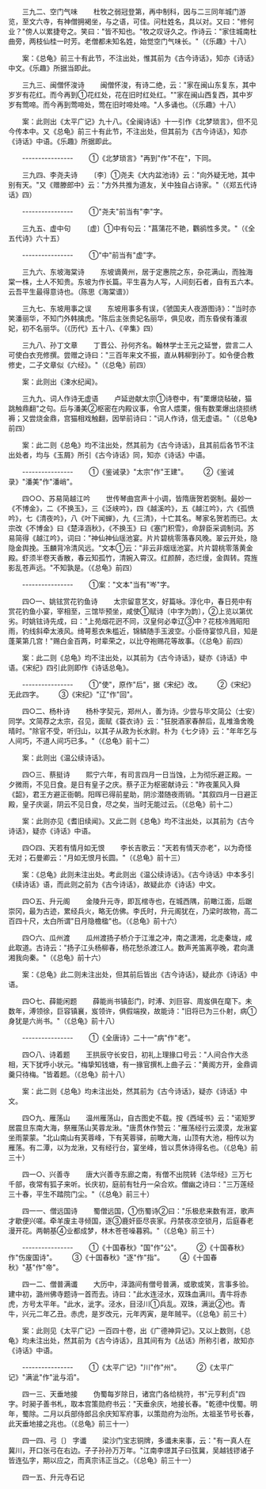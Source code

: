 <!-- { "loadSidebar": true } -->
　　三九二、空门气味 
　　杜牧之弱冠登第，再中制科，因与二三同年城门游览，至文六寺，有神僧拥褐坐，与之语，可佳。问杜姓名，具以对。又曰："修何业？"傍人以累捷夸之。笑曰："皆不知也。"牧之叹讶久之。作诗云："家住城南杜曲旁，两枝仙桂一时芳。老僧都未知名姓，始觉空门气味长。"（《乐趣》十八） 

　　案：《总龟》前三十有此节，不注出处，惟其前为《古今诗话》，知亦《诗话》中文。《乐趣》所据当即此。 

　　三九三、闽僧怀浚诗 
　　闽僧怀浚，有诗二绝，云："家在闽山东复东，其中岁岁有花红。而今再到①花红处，花在旧时红处红。""家在闽山西复西，其中岁岁有莺啼。而今再到莺啼处，莺在旧时啼处啼。"人多诵也。（《乐趣》十八） 

　　案：此则出《太平广记》九十八。《全闽诗话》十一引作《北梦琐言》，但不见今传本中。又《总龟》前三十有此节，不注出处，但其前为《古今诗话》，知亦《诗话》中语。《乐趣》所据即此。 

　　---------------- 
　　①《北梦琐言》"再到"作"不在"，下同。 

　　三九四、李尧夫诗 
　　〔李〕①尧夫《大内盆池诗》云："向外疑无地，其中别有天。"又《赠滕郎中》云："方外共推为道友，关中独自占诗家。"（《郑五代诗话》四） 

　　---------------- 
　　①"尧夫"前当有"李"字。 

　　三九五、虚中句 
　　〔虚〕①中有句云："菖蒲花不艳，鸜鹆性多灵。"（《全五代诗》六十五） 

　　---------------- 
　　①"中"前当有"虚"字。 

　　三九六、东坡海棠诗 
　　东坡谪黄州，居于定惠院之东，杂花满山，而独海棠一株，土人不知贵。东坡为作长篇。平生喜为人写，人间刻石者，自有五六本。云吾平生最得意诗也。（陈思《海棠谱》） 

　　三九七、东坡用事之误 
　　东坡用事多有误，《虢国夫人夜游图诗》："当时亦笑潘丽华，不知门外韩擒虎。"陈后主张贵妃名丽华，俱见收，而东昏侯有潘淑妃，初不名丽华。（《历代》五十八、《辛集》四） 

　　三九八、孙丁文章 
　　丁晋公、孙何齐名。翰林学士王元之延誉，尝言二人可使白衣充修撰。尝赠之诗曰："三百年来文不振，直从韩柳到孙丁。如令便合教修史，二子文章似《六经》。"（《总龟》前四） 

　　案：此则出《涑水纪闻》。 

　　三九九、词人作诗无虚语 
　　卢延逊献太宗①诗卷中，有"栗爆烧毡破，猫跳触鼎翻"之句。后与潘美②枢密在内殿议事，令宫人煨栗，俄有数栗爆出烧损绣褥；又尝烧金鼎，宫猫相戏触翻，因举前诗曰："词人作诗，信无虚语。"（《总龟》前四） 

　　案：此二则《总龟》均不注出处，然其前为《古今诗话》，且其前后各节不注出处者，均与《玉屑》所引《古今诗话》同，知亦《诗话》中语。 

　　---------------- 
　　①《鉴诫录》"太宗"作"王建"。 
　　②《鉴诫录》"潘美"作"潘峭"。 

　　四○○、苏易简越江吟 
　　世传琴曲宫声十小调，皆隋唐贺若弼制。最妙一《不博金》，二《不换玉》，三《泛峡吟》，四《越溪吟》，五《越江吟》，六《孤愤吟》，七《清夜吟》，八《叶下闻蝉》，九《三清》，十亡其名。琴家名贺若而已。太宗改《不博金》曰《楚泽涵秋》，《不换玉》曰《塞门积雪》，命辞臣采调制词。苏易简得《越江吟》，词曰："神仙神仙瑶池宴。片片碧桃零落春风晚。翠云开处，隐隐金舆挽。玉麟背冷清风远。"文本①云："非云非烟瑶池宴。片片碧桃零落黄金殿。虾须半卷天香散，春云知孤竹，清婉入霄汉。红颜醉，态烂熳，金舆转。霓旌影乱苍声远。"不知孰是。（《总龟》前四） 

　　---------------- 
　　①案："文本"当有"岑"字。 

　　四○一、姚铉赏花钓鱼诗 
　　太宗留意艺文，好篇咏。淳化中，春日苑中有赏花钓鱼小宴，宰相至，三馆毕预坐，咸使①赋诗〔中字为韵〕，②上览以第优劣。时姚铉诗先成，曰："上苑烟花迥不同，汉皇何必幸辽③中？花枝冷溅昭阳雨，钓线斜牵太液风。绮萼惹衣朱槛近，锦鳞随手玉波空。小臣侍宴惊凡目，知是蓬莱第几宫！"赐白金百两，时辈荣之，以比夺袍赐花等故事。（《总龟》前四） 

　　案：此二则《总龟》均不注出处，以其前为《古今诗话》，疑亦《诗话》中语。《宋纪》四引此则即作《诗话总龟》。 

　　---------------- 
　　①"使"，原作"后"，据《宋纪》改。 
　　②《宋纪》无此四字。 
　　③《宋纪》"辽"作"回"。 

　　四○二、杨朴诗 
　　杨朴字契元，郑州人，善为诗。少尝与毕文简公（士安）同学。文简荐之太宗，召见，面赋《蓑衣诗》云："狂脱酒家春醉后，乱堆渔舍晚晴时。"除官不受，听归山，以其子从政为长水尉。朴为《七夕诗》云："年年乞与人间巧，不道人间巧已多。"（《总龟》前十二） 

　　案：此则出《温公续诗话》。 

　　四○三、蔡挺诗 
　　熙宁六年，有司言四月一日当蚀，上为彻乐避正殿。一夕微雨，不见日食。是日有皇子之庆。蔡子正为枢密献诗云："昨夜薰风入舜《韶》，君王方避正衙朝。阳晖已得前星助，阴沴潜随夜雨销。"其叙四月一日避正殿，皇子庆诞，阴云不见日食，尽之矣，当时无能过云。（《总龟》前十二） 

　　案：此则亦见《耆旧续闻》。又此二则《总龟》均不注出处，以其前为《古今诗话》，疑亦《诗话》中语。 

　　四○四、天若有情月如无恨 
　　李长吉歌云："天若有情天亦老"，以为奇怪无对；石曼卿云："月如无恨月长圆。"（《总龟》前十三） 

　　案：《总龟》此则未注出处。考此则出《温公续诗话》。《古今诗话》中本多引《续诗话》语，而此则之前为《古今诗话》，故疑此亦《诗话》中文。 

　　四○五、升元阁 
　　金陵升元寺，即瓦棺寺也，在城西隅，前瞰江面，后踞崇冈，最为古迹，累经兵火，略无仿佛。李氏时，升元阁犹在，乃梁时故物，高二百四十尺，太白所谓"日月隐檐楹"也。（《总龟》前十六） 

　　四○六、瓜州渡 
　　瓜州渡扬子桥介于江淮之冲，南之潇湘，北走秦垅，咸此取道。古诗云："扬子江头杨柳春，杨花愁杀渡江人。数声羌笛离亭晚，君向潇湘我向秦。"（《总龟》前十六） 

　　案：《总龟》此二则未注出处，但其前后皆出《古今诗话》，疑此亦《诗话》中语。 

　　四○七、薛能闲题 
　　薛能尚书镇彭门，时溥、刘巨容、周岌俱在麾下。未数年，溥领徐，巨容镇襄，岌领许，俱假端揆，故能诗："旧将已为三仆射，病①身犹是六尚书。"（《总龟》前十八） 

　　---------------- 
　　①《全唐诗》二十一"病"作"老"。 

　　四○八、诗着题 
　　王拱辰守长安日，初礼上理掾口号云："人间合作大丞相，天下犹呼小状元。"梅挚知钱塘，有一掾官撰札上曲子云："黄阁方开，金鼎调羹只待梅。"皆着题。（《总龟》前十八） 

　　案：此二则《总龟》均未注出处，然其前为《古今诗话》，疑亦《诗话》中文。 

　　四○九、雁荡山 
　　温州雁荡山，自古图史不载。按《西域书》云："诺矩罗居震旦东南大海，祭雁荡山芙蓉龙湫。"唐贯休作赞云："雁荡经行云漠漠，龙湫宴坐雨蒙蒙。"北山南山有芙蓉峰，下有芙蓉驿，前瞰大海，山顶有大池，相传以为雁荡。有二潭，以为龙湫，又有经行台，宴坐峰，皆以贯休诗得名也。（《总龟》前三十） 

　　四一○、兴善寺 
　　唐大兴善寺东廊之南，有僧不出院转《法华经》三万七千部，夜常有狐子来听。长庆初，庭前有牡丹一朵合欢。僧幽之诗曰："三万莲经三十春，平生不踏院门尘。"（《总龟》前三十） 

　　四一一、僧远国诗 
　　蜀僧远国，①伤蜀诗②曰："乐极悲来数有涯，歌声才歇便兴嗟。牵羊废主寻倾国，逐③鹿奸臣尽丧家。丹禁夜凉空锁月，后庭春老漫开花。两朝基④业都成梦，林木苍苍噪暮鸦。"（《总龟》前三十） 

　　---------------- 
　　①《十国春秋》"国"作"公"。 
　　②《十国春秋》作"伤废国诗"。 
　　③《十国春秋》"逐"作"指"。 
　　④《十国春秋》"基"作"帝"。 

　　四一二、僧普满谶 
　　大历中，泽潞间有僧号普满，或歌或笑，言事多验。建中初，潞州佛寺题诗一首而去。诗曰："此水连泾水，双珠血满川。青牛将赤虎，方号太平年。"此水，泚字。泾水，目泾川①兵乱。双珠，满泚②也。青牛，兴元二年乙丑。赤虎，是岁改元，元年丙寅，是年贼平。（《总龟》前三十） 

　　案：此则见《太平广记》一百四十卷，出《广德神异记》。又以上数则，《总龟》均未注出处，然其前为《古今诗话》，且其间有为《丛话》所称引者，故知亦《诗话》中语。 

　　---------------- 
　　①《太平广记》"川"作"州"。 
　　②《太平广记》"满泚"作"泚与滔"。 

　　四一三、天垂地接 
　　伪蜀每岁除日，诸宫门各给桃符，书"元亨利贞"四字。时昶子善书札，取本宫策勋府书云："天垂余庆，地接长春。"乾德中伐蜀。明年，蜀除。二月以兵部侍郎吕余庆知军府事，以策勋府为治所。太祖圣节号长春，此天垂地接之兆也。（《总龟》前三十一） 

　　四一四、弓〔〕 字谶 
　　梁沙门宝志铜牌，多谶未来事，云："有一真人在冀川，开口张弓在右边。子子孙孙万万年。"江南李璟其子曰弦冀，吴越钱镠诸子皆连弘字，期以应之，而真宗讳正当之。（《总龟》前三十一） 

　　四一五、升元寺石记 
